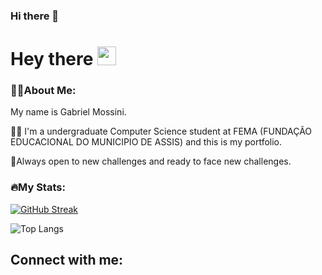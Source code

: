 ### Hi there 👋

<h1>
  Hey there
  <img src="https://media.giphy.com/media/hvRJCLFzcasrR4ia7z/giphy.gif" width="30px"/>
</h1>

### 👨‍💻About Me:
My name is Gabriel Mossini.

👨‍🎓 I'm a undergraduate Computer Science student at FEMA (FUNDAÇÃO EDUCACIONAL DO MUNICIPIO DE ASSIS) and this is my portfolio. 

📖Always open to new challenges and ready to face new challenges.

### 🔥My Stats:
[![GitHub Streak](http://github-readme-streak-stats.herokuapp.com/?user=gamossini&theme=dark&background=000000)](https://git.io/streak-stats)

![Top Langs](https://github-readme-stats.vercel.app/api/top-langs/?username=gamossini&theme=vision-friendly-dark)

## Connect with me:
<div id"Connect" align="center">
   <a href="https://www.linkedin.com/in/gabrielmossini/%22%3E
      <img src="https://img.shields.io/badge/LinkedIn-blue?logo=linkedin&logoColor=white&style=for-the-badge%22%3E
</div>

<div align="center">
  <img src="https://komarev.com/ghpvc/?username=your-github-gamossini&style=flat-square&color=blue" alt=""/>
</div>
